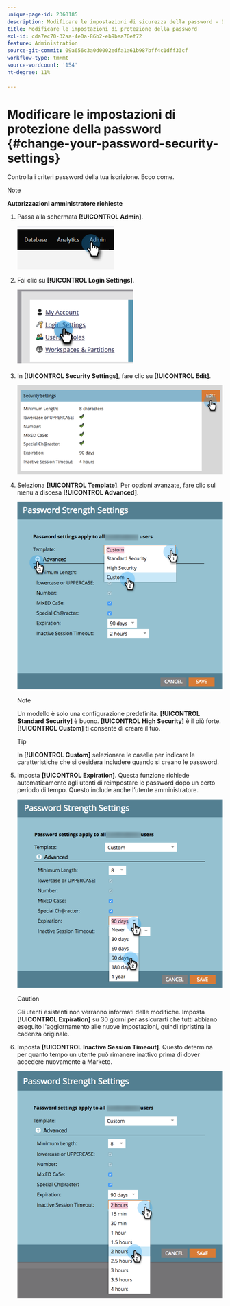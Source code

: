 ```yaml
---
unique-page-id: 2360185
description: Modificare le impostazioni di sicurezza della password - Documentazione di Marketo - Documentazione del prodotto
title: Modificare le impostazioni di protezione della password
exl-id: cda7ec70-32aa-4e0a-86b2-eb9bea70ef72
feature: Administration
source-git-commit: 09a656c3a0d0002edfa1a61b987bff4c1dff33cf
workflow-type: tm+mt
source-wordcount: '154'
ht-degree: 11%

---
```


# Modificare le impostazioni di protezione della password {#change-your-password-security-settings}

Controlla i criteri password della tua iscrizione. Ecco come.

>[!NOTE]
>
>**Autorizzazioni amministratore richieste**

1. Passa alla schermata **[!UICONTROL Admin]**.

   ![](assets/change-your-password-security-settings-1.png)

1. Fai clic su **[!UICONTROL Login Settings]**.

   ![](assets/change-your-password-security-settings-2.png)

1. In **[!UICONTROL Security Settings]**, fare clic su **[!UICONTROL Edit]**.

   ![](assets/change-your-password-security-settings-3.png)

1. Seleziona **[!UICONTROL Template]**. Per opzioni avanzate, fare clic sul menu a discesa **[!UICONTROL Advanced]**.

   ![](assets/change-your-password-security-settings-4.png)

   >[!NOTE]
   >
   >Un modello è solo una configurazione predefinita. **[!UICONTROL Standard Security]** è buono. **[!UICONTROL High Security]** è il più forte. **[!UICONTROL Custom]** ti consente di creare il tuo.

   >[!TIP]
   >
   >In **[!UICONTROL Custom]** selezionare le caselle per indicare le caratteristiche che si desidera includere quando si creano le password.

1. Imposta **[!UICONTROL Expiration]**. Questa funzione richiede automaticamente agli utenti di reimpostare le password dopo un certo periodo di tempo. Questo include anche l’utente amministratore.

   ![](assets/change-your-password-security-settings-5.png)

   >[!CAUTION]
   >
   >Gli utenti esistenti non verranno informati delle modifiche. Imposta **[!UICONTROL Expiration]** su 30 giorni per assicurarti che tutti abbiano eseguito l&#39;aggiornamento alle nuove impostazioni, quindi ripristina la cadenza originale.

1. Imposta **[!UICONTROL Inactive Session Timeout]**. Questo determina per quanto tempo un utente può rimanere inattivo prima di dover accedere nuovamente a Marketo.

   ![](assets/change-your-password-security-settings-6.png)
